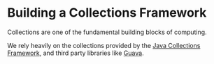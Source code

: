 # Building a Collections Framework

Collections are one of the fundamental building blocks of computing.

We rely heavily on the collections provided by the [Java Collections Framework][jcf], and third
party libraries like [Guava][guava].

[jcf]: https://docs.oracle.com/javase/tutorial/collections/intro/
[guava]: https://github.com/google/guava/wiki/CollectionUtilitiesExplained
